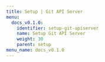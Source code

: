 ```yaml
---
title: Setup | Git API Server
menu:
  docs_v0.1.0:
    identifier: setup-git-apiserver
    name: Setup Git API Server
    weight: 30
    parent: setup
menu_name: docs_v0.1.0
---
```

